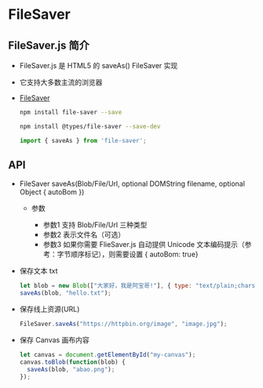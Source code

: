 # FileSaver

## FileSaver.js 简介

+ FileSaver.js 是 HTML5 的 saveAs() FileSaver 实现
+ 它支持大多数主流的浏览器

+ [FileSaver](https://github.com/eligrey/FileSaver.js)

  ```bash
  npm install file-saver --save

  npm install @types/file-saver --save-dev
  ```

  ```js
  import { saveAs } from 'file-saver';
  ```

## API

+ FileSaver saveAs(Blob/File/Url, optional DOMString filename, optional Object { autoBom })

  + 参数

    + 参数1 支持 Blob/File/Url 三种类型
    + 参数2 表示文件名（可选）
    + 参数3 如果你需要 FlieSaver.js 自动提供 Unicode 文本编码提示（参考：字节顺序标记），则需要设置 { autoBom: true}

+ 保存文本 txt

  ```js
  let blob = new Blob(["大家好，我是阿宝哥!"], { type: "text/plain;charset=utf-8" });
  saveAs(blob, "hello.txt");
  ```

+ 保存线上资源(URL)

  ```js
  FileSaver.saveAs("https://httpbin.org/image", "image.jpg");
  ```

+ 保存 Canvas 画布内容

  ```js
  let canvas = document.getElementById("my-canvas");
  canvas.toBlob(function(blob) {
    saveAs(blob, "abao.png");
  });
  ```

